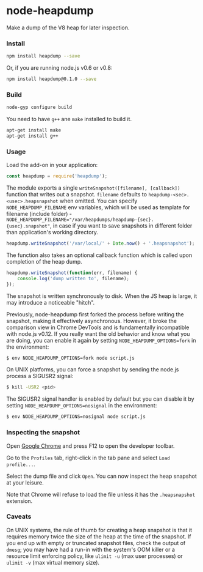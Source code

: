 node-heapdump
===

Make a dump of the V8 heap for later inspection.

### Install
```bash
npm install heapdump --save
```

Or, if you are running node.js v0.6 or v0.8:
```bash
npm install heapdump@0.1.0 --save
```

### Build
```bash
node-gyp configure build
```

You need to have `g++` ane `make` installed to build it.

```bash
apt-get install make
apt-get install g++

```

### Usage

Load the add-on in your application:
```js
const heapdump = require('heapdump');
```

The module exports a single `writeSnapshot([filename], [callback])` function
that writes out a snapshot.  `filename` defaults to `heapdump-<sec>.<usec>.heapsnapshot` when omitted.
You can specify `NODE_HEAPDUMP_FILENAME` env variables, which will be used as template for
filename (include folder) - `NODE_HEAPDUMP_FILENAME="/var/heapdumps/heapdump-{sec}.{usec}.snapshot"`,
in case if you want to save snapshots in different folder than application's working directory.
```js
heapdump.writeSnapshot('/var/local/' + Date.now() + '.heapsnapshot');
```

The function also takes an optional callback function which is called upon
completion of the heap dump.
```js
heapdump.writeSnapshot(function(err, filename) {
    console.log('dump written to', filename);
});
```

The snapshot is written synchronously to disk.  When the JS heap is large,
it may introduce a noticeable "hitch".

Previously, node-heapdump first forked the process before writing the snapshot,
making it effectively asynchronous.  However, it broke the comparison view in
Chrome DevTools and is fundamentally incompatible with node.js v0.12.  If you
really want the old behavior and know what you are doing, you can enable it
again by setting `NODE_HEAPDUMP_OPTIONS=fork` in the environment:
```bash
$ env NODE_HEAPDUMP_OPTIONS=fork node script.js
```

On UNIX platforms, you can force a snapshot by sending the node.js process
a SIGUSR2 signal:
```bash
$ kill -USR2 <pid>
```

The SIGUSR2 signal handler is enabled by default but you can disable it
by setting `NODE_HEAPDUMP_OPTIONS=nosignal` in the environment:
```bash
$ env NODE_HEAPDUMP_OPTIONS=nosignal node script.js
```

### Inspecting the snapshot

Open [Google Chrome](https://www.google.com/intl/en/chrome/browser/) and
press F12 to open the developer toolbar.

Go to the `Profiles` tab, right-click in the tab pane and select
`Load profile...`.

Select the dump file and click `Open`.  You can now inspect the heap snapshot
at your leisure.

Note that Chrome will refuse to load the file unless it has the `.heapsnapshot`
extension.

### Caveats

On UNIX systems, the rule of thumb for creating a heap snapshot is that it
requires memory twice the size of the heap at the time of the snapshot.
If you end up with empty or truncated snapshot files, check the output of
`dmesg`; you may have had a run-in with the system's OOM killer or a resource
limit enforcing policy, like `ulimit -u` (max user processes) or `ulimit -v`
(max virtual memory size).
